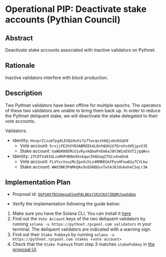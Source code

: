 # Operational PIP: Deactivate stake accounts (Pythian Council)

## Abstract

Deactivate stake accounts associated with inactive validators on Pythnet.

## Rationale

Inactive validators interfere with block production.

## Description

Two Pythnet validators have been offline for multiple epochs. The operators of these two validators are unable to bring them back up. In order to reduce the Pythnet deliquent stake, we will deactivate the stake delegated to their vote accounts.

Validators:
- Identity: `HoxprZizumTpg4LEXQiHu5s7y7Twcqvsh6QjukobSqV9`
  - Vote account: `5rvjiFE2hXYDXABREEk4L8nhQGHjU7QreVsd45jpsVJE`
  - Stake account: `GaWbR88EMcU1vRyxkQmaPnEm6aJ8V3W1nEVUT1jqqWvs`
- Identity: `2fCDTVa93dLzoRKPdKNn95okqwc5h6baqZ7GCv4neDnA`
  - Vote account: `FLVYvcVxuzMcZpnXchLz4RMBEGkFPysHFnw6Uy7CYLkw`
  - Stake account: `WWd3NK3PmMkQAx9sEGRDQvxTwtAJ8JdukeheCSoLr3A`

## Implementation Plan

* Proposal id: [`DGPSH5fBSSHegaESeUP8L8KxY1R2CN3fZDQMchaqhAUp`](https://proposals.pyth.network/?tab=proposals&proposal=DGPSH5fBSSHegaESeUP8L8KxY1R2CN3fZDQMchaqhAUp)


* Verify the implementation following the guide below:

1. Make sure you have the Solana CLI. You can install it [here](https://docs.solanalabs.com/cli/install)
2. Find out the `Vote Account` keys of the two deliquent validators by running `solana -u https://pythnet.rpcpool.com validators` in your terminal. The deliquent validators are indicated with a warning sign.
3. Find out their `Stake Pubkey`s  by running `solana -u https://pythnet.rpcpool.com stakes <vote account>`
4. Check that the `Stake Pubkey`s from step 3 matches `stakePubkey` in [the proposal UI](https://proposals.pyth.network/?tab=proposals&proposal=DGPSH5fBSSHegaESeUP8L8KxY1R2CN3fZDQMchaqhAUp).
